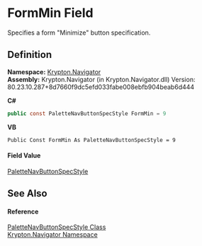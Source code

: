 # FormMin Field


Specifies a form "Minimize" button specification.



## Definition
**Namespace:** <a href="a21ac074-d119-3dc6-bd1c-d3a12c0128bc.md">Krypton.Navigator</a>  
**Assembly:** Krypton.Navigator (in Krypton.Navigator.dll) Version: 80.23.10.287+8d7660f9dc5efd033fabe008ebfb904beab6d444

**C#**
``` C#
public const PaletteNavButtonSpecStyle FormMin = 9
```
**VB**
``` VB
Public Const FormMin As PaletteNavButtonSpecStyle = 9
```



#### Field Value
<a href="589083dc-91cc-1235-d8bb-300244f07f91.md">PaletteNavButtonSpecStyle</a>

## See Also


#### Reference
<a href="589083dc-91cc-1235-d8bb-300244f07f91.md">PaletteNavButtonSpecStyle Class</a>  
<a href="a21ac074-d119-3dc6-bd1c-d3a12c0128bc.md">Krypton.Navigator Namespace</a>  
